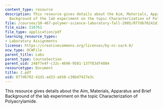```yaml
---
content_type: resource
description: This resource gives details about the Aim, Materials, Apparatus and Brief
  Background of the lab experiment on the topic Characterization of Polyacrylamide.
file: /courses/10-467-polymer-science-laboratory-fall-2005/077d670241d1ad33ab58c30bd7427e3c_2.pdf
file_size: 216761
file_type: application/pdf
learning_resource_types:
- Laboratory Assignments
license: https://creativecommons.org/licenses/by-nc-sa/4.0/
ocw_type: OCWFile
parent_title: Labs
parent_type: CourseSection
parent_uid: 248f7e4f-c32c-4690-9581-137f83df4884
resourcetype: Document
title: 2.pdf
uid: 077d6702-41d1-ad33-ab58-c30bd7427e3c
---
```

This resource gives details about the Aim, Materials, Apparatus and Brief Background of the lab experiment on the topic Characterization of Polyacrylamide.